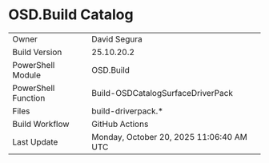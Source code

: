 ﻿# OSD.Build Catalog

| | |
|-|-|
| Owner | David Segura |
| Build Version | 25.10.20.2 |
| PowerShell Module | OSD.Build |
| PowerShell Function | Build-OSDCatalogSurfaceDriverPack |
| Files | build-driverpack.* |
| Build Workflow | GitHub Actions |
| Last Update | Monday, October 20, 2025 11:06:40 AM UTC |
